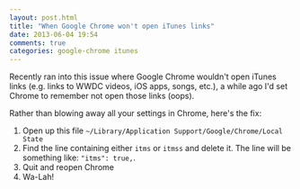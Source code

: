 ```yaml
---
layout: post.html
title: "When Google Chrome won't open iTunes links"
date: 2013-06-04 19:54
comments: true
categories: google-chrome itunes
---
```


Recently ran into this issue where Google Chrome wouldn't open iTunes links
(e.g. links to WWDC videos, iOS apps, songs, etc.), a while
ago I'd set Chrome to remember not open those links (oops).

Rather than blowing away all your settings in Chrome, here's the fix:

1. Open up this file `~/Library/Application Support/Google/Chrome/Local State`
2. Find the line containing either `itms` or `itmss` and delete it. The line will be something like: `"itms": true,`.
3. Quit and reopen Chrome
4. Wa-Lah!
